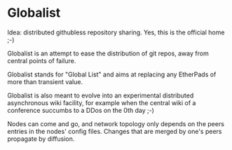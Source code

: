 # Globalist
Idea: distributed githubless repository sharing. Yes, this is the official home ;-)

Globalist is an attempt to ease the distribution of git repos, away from central points of failure.

Globalist stands for "Global List" and aims at replacing any EtherPads of more than transient value.

Globalist is also meant to evolve into an experimental distributed asynchronous wiki facility, for example when the central wiki of a conference succumbs to a DDos on the 0th day ;-)

Nodes can come and go, and network topology only depends on the peers entries in the nodes' config files. Changes that are merged by one's peers propagate by diffusion.
